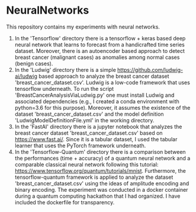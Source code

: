 # NeuralNetworks

This repository contains my experiments with neural networks. 

1. In the 'Tensorflow' directory there is a tensorflow + keras based deep neural network that learns to forecast from a handicrafted time series dataset. Moreover, there is an autoencoder based approach to detect breast cancer (malignant cases) as anomalies among normal cases (benign cases). 
2. In the 'Ludwig' directory there is a simple https://github.com/ludwig-ai/ludwig based approach to analyze the breast cancer dataset 'breast_cancer_dataset.csv'. Ludwig is a low-code framework that uses tensorflow underneath. To run the script 'BreastCancerAnalysisViaLudwig.py' one must install Ludwig and associated dependencies (e.g., I created a conda environment with python=3.6 for this purpose). Moreover, it assumes the existence of the dataset 'breast_cancer_dataset.csv' and the model definition 'LudwigModelDefinitionFile.yml' in the working directory.
3. In the 'FastAI' directory there is a jupyter notebook that analyzes the breast cancer dataset 'breast_cancer_dataset.csv' based on https://www.fast.ai/. Since it is a tabular dataset, I used the tabular learner that uses the PyTorch framework underneath. 
4. In the 'Tensorflow-Quantum' directory there is a comparison between the performances (time + accuracy) of a quantum neural network and a comparable classical neural network following this tutorial: https://www.tensorflow.org/quantum/tutorials/mnist. Furthermore, the tensorflow-quantum framework is applied to analyze the dataset 'breast_cancer_dataset.csv' using the ideas of amplitude encoding and binary encoding. The experiment was conducted in a docker container during a quantum computing hackathon that I had organized. I have included the dockerfile for transparency.